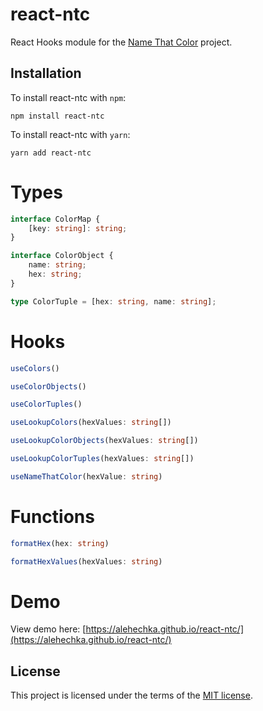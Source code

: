 # react-ntc

React Hooks module for the [Name That Color](http://chir.ag/projects/ntc/) project.

## Installation

To install react-ntc with `npm`:

    npm install react-ntc

To install react-ntc with `yarn`:

    yarn add react-ntc

# Types

```ts
interface ColorMap {
	[key: string]: string;
}

interface ColorObject {
	name: string;
	hex: string;
}

type ColorTuple = [hex: string, name: string];
```

# Hooks

```ts
useColors()

useColorObjects()

useColorTuples()

useLookupColors(hexValues: string[])

useLookupColorObjects(hexValues: string[])

useLookupColorTuples(hexValues: string[])

useNameThatColor(hexValue: string)
```

# Functions

```ts
formatHex(hex: string)

formatHexValues(hexValues: string)
```

# Demo

View demo here: [https://alehechka.github.io/react-ntc/](https://alehechka.github.io/react-ntc/)

## License

This project is licensed under the terms of the [MIT license](/LICENSE).
